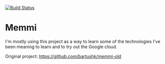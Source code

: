 [![Build Status](https://travis-ci.org/bartushk/memmi.svg?branch=master)](https://travis-ci.org/bartushk/memmi)

# Memmi

I'm mostly using this project as a way to learn some of the technologies I've been meaning to learn and to try out the Google cloud.

Original project: https://github.com/bartushk/memmi-old

